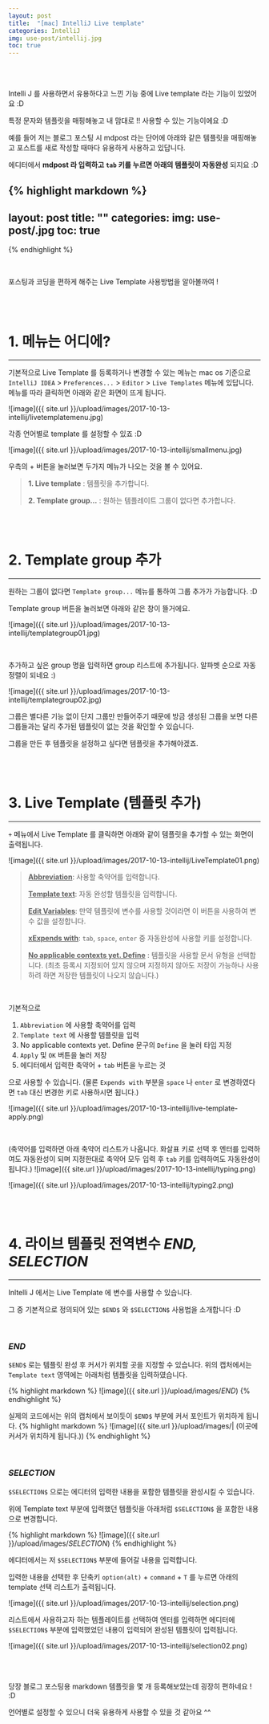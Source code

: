 ```yaml
---
layout: post
title:  "[mac] IntelliJ Live template"
categories: IntelliJ
img: use-post/intellij.jpg
toc: true
---
```


<br/><br/>

Intelli J 를 사용하면서 유용하다고 느낀 기능 중에 Live template 라는 기능이 있었어요 :D

특정 문자와 템플릿을 매핑해놓고 내 맘대로 !! 사용할 수 있는 기능이에요 :D

예를 들어 저는 블로그 포스팅 시 mdpost 라는 단어에 아래와 같은 템플릿을 매핑해놓고 포스트를 새로 작성할 때마다 유용하게 사용하고 있답니다.

에디터에서 **mdpost 라 입력하고 `tab` 키를 누르면 아래의 템플릿이 자동완성** 되지요 :D

{% highlight markdown %}
---
layout: post
title:  ""
categories: 
img: use-post/.jpg
toc: true
---
{% endhighlight %}

<br/>

포스팅과 코딩을 편하게 해주는 Live Template 사용방법을 알아볼까여 !

<br/><br/>

# 1. 메뉴는 어디에?
***
기본적으로 Live Template 를 등록하거나 변경할 수 있는 메뉴는 mac os 기준으로 `IntelliJ IDEA` > `Preferences...` > `Editor` > `Live Templates` 메뉴에 있답니다. 메뉴를 따라 클릭하면 아래와 같은 화면이 뜨게 됩니다.

![image]({{ site.url }}/upload/images/2017-10-13-intellij/livetemplatemenu.jpg)

각종 언어별로 template 를 설정할 수 있죠 :D 

![image]({{ site.url }}/upload/images/2017-10-13-intellij/smallmenu.jpg)

우측의 + 버튼을 눌러보면 두가지 메뉴가 나오는 것을 볼 수 있어요.

> **1. Live template** : 템플릿을 추가합니다.
>
> **2. Template group...** : 원하는 템플레이트 그룹이 없다면 추가합니다.

<br/><br/>

# 2. Template group 추가
***
원하는 그룹이 없다면 `Template group...` 메뉴를 통하여 그룹 추가가 가능합니다. :D

Template group 버튼을 눌러보면 아래와 같은 창이 뜰거에요.

![image]({{ site.url }}/upload/images/2017-10-13-intellij/templategroup01.jpg)

<br/>

추가하고 싶은 group 명을 입력하면 group 리스트에 추가됩니다. 알파벳 순으로 자동 정렬이 되네요 :)

![image]({{ site.url }}/upload/images/2017-10-13-intellij/templategroup02.jpg)

그룹은 별다른 기능 없이 단지 그룹만 만들어주기 때문에 방금 생성된 그룹을 보면 다른 그룹들과는 달리 추가된 템플릿이 없는 것을 확인할 수 있습니다.

그룹을 만든 후 템플릿을 설정하고 싶다면 템플릿을 추가해야겠죠.

<br/><br/>

# 3. Live Template (템플릿 추가)
***

`+` 메뉴에서 Live Template 를 클릭하면 아래와 같이 템플릿을 추가할 수 있는 화면이 출력됩니다.

![image]({{ site.url }}/upload/images/2017-10-13-intellij/LiveTemplate01.png)

>**<U>Abbreviation</U>**: 사용할 축약어를 입력합니다.
>
>**<U>Template text</U>**: 자동 완성할 템플릿을 입력합니다.
>
>**<U>Edit Variables</U>**: 만약 템플릿에 변수를 사용할 것이라면 이 버튼을 사용하여 변수 값을 설정합니다.
>
>**<U>xExpends with</U>**: `tab`, `space`, `enter` 중 자동완성에 사용할 키를 설정합니다. 
>
>**<U>No applicable contexts yet. Define</U>** : 템플릿을 사용할 문서 유형을 선택합니다. (최초 등록시 지정되어 있지 않으며 지정하지 않아도 저장이 가능하나 사용하려 하면 저장한 템플릿이 나오지 않습니다.)

<br/>

기본적으로
 1. `Abbreviation` 에 사용할 축약어를 입력 
 2. `Template text` 에 사용할 템플릿을 입력 
 3. No applicable contexts yet. Define 문구의 `Define` 을 눌러 타입 지정 
 4. `Apply` 및 `OK` 버튼을 눌러 저장
 5. 에디터에서 입력한 축약어 + `tab` 버튼을 누르는 것
 
으로 사용할 수 있습니다. (물론 `Expends with` 부분을 `space` 나 `enter` 로 변경하였다면 `tab` 대신 변경한 키로 사용하시면 됩니다.)

![image]({{ site.url }}/upload/images/2017-10-13-intellij/live-template-apply.png)

<br/>

(축약어를 입력하면 아래 축약어 리스트가 나옵니다. 화살표 키로 선택 후 엔터를 입력하여도 자동완성이 되며 지정한대로 축약어 모두 입력 후 `tab` 키를 입력하여도 자동완성이 됩니다.)
![image]({{ site.url }}/upload/images/2017-10-13-intellij/typing.png)

![image]({{ site.url }}/upload/images/2017-10-13-intellij/typing2.png)

<br/><br/>

# 4. 라이브 템플릿 전역변수 *$END$, $SELECTION$*
***
Inltelli J 에서는 Live Template 에 변수를 사용할 수 있습니다.

그 중 기본적으로 정의되어 있는 `$END$` 와 `$SELECTION$` 사용법을 소개합니다 :D

<br/>

### $END$

`$END$` 로는 템플릿 완성 후 커서가 위치할 곳을 지정할 수 있습니다. 위의 캡처에서는 `Template text` 영역에는 아래처럼 템플릿을 입력하였습니다.

{% highlight markdown %}
![image]({{ site.url }}/upload/images/$END$)
{% endhighlight %}

실제의 코드에서는 위의 캡처에서 보이듯이 `$END$` 부분에 커서 포인트가 위치하게 됩니다.
{% highlight markdown %}
![image]({{ site.url }}/upload/images/| (이곳에 커서가 위치하게 됩니다.))
{% endhighlight %}

<br/>

### $SELECTION$

`$SELECTION$` 으로는 에디터의 입력한 내용을 포함한 템플릿을 완성시킬 수 있습니다.

위에 Template text 부분에 입력했던 템플릿을 아래처럼 `$SELECTION$` 을 포함한 내용으로 변경합니다.

{% highlight markdown %}
![image]({{ site.url }}/upload/images/$SELECTION$)
{% endhighlight %}

에디터에서는 저 `$SELECTION$` 부분에 들어갈 내용을 입력합니다.

입력한 내용을 선택한 후 단축키 `option(alt)` + `command` + `T` 를 누르면 아래의 template 선택 리스트가 출력됩니다.

![image]({{ site.url }}/upload/images/2017-10-13-intellij/selection.png)

리스트에서 사용하고자 하는 템플레이트를 선택하여 엔터를 입력하면 에디터에 `$SELECTION$` 부분에 입력했었던 내용이 입력되어 완성된 템플릿이 입력됩니다.

![image]({{ site.url }}/upload/images/2017-10-13-intellij/selection02.png)

<br/><br/>

당장 블로그 포스팅용 markdown 템플릿을 몇 개 등록해보았는데 굉장히 편하네요 ! :D

언어별로 설정할 수 있으니 더욱 유용하게 사용할 수 있을 것 같아요 ^^

<br/><br/>


